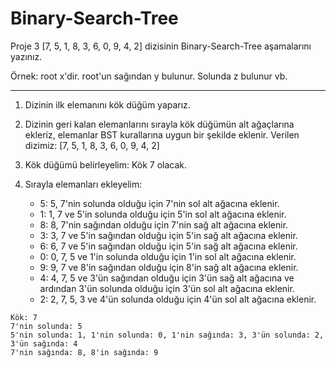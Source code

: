 # Binary-Search-Tree
Proje 3 [7, 5, 1, 8, 3, 6, 0, 9, 4, 2] dizisinin Binary-Search-Tree aşamalarını yazınız.

Örnek: root x'dir. root'un sağından y bulunur. Solunda z bulunur vb.

----------------------------------------------------------------------

1. Dizinin ilk elemanını kök düğüm yaparız.
2. Dizinin geri kalan elemanlarını sırayla kök düğümün alt ağaçlarına ekleriz, elemanlar BST kurallarına uygun bir şekilde eklenir.
Verilen dizimiz: [7, 5, 1, 8, 3, 6, 0, 9, 4, 2]

1. Kök düğümü belirleyelim: Kök 7 olacak.
2. Sırayla elemanları ekleyelim:
   - 5: 5, 7'nin solunda olduğu için 7'nin sol alt ağacına eklenir.
   - 1: 1, 7 ve 5'in solunda olduğu için 5'in sol alt ağacına eklenir.
   - 8: 8, 7'nin sağından olduğu için 7'nin sağ alt ağacına eklenir.
   - 3: 3, 7 ve 5'in sağından olduğu için 5'in sağ alt ağacına eklenir.
   - 6: 6, 7 ve 5'in sağından olduğu için 5'in sağ alt ağacına eklenir.
   - 0: 0, 7, 5 ve 1'in solunda olduğu için 1'in sol alt ağacına eklenir.
   - 9: 9, 7 ve 8'in sağından olduğu için 8'in sağ alt ağacına eklenir.
   - 4: 4, 7, 5 ve 3'ün sağından olduğu için 3'ün sağ alt ağacına ve ardından 3'ün solunda olduğu için 3'ün sol alt ağacına eklenir.
   - 2: 2, 7, 5, 3 ve 4'ün solunda olduğu için 4'ün sol alt ağacına eklenir.

```
Kök: 7
7'nin solunda: 5
5'nin solunda: 1, 1'nin solunda: 0, 1'nin sağında: 3, 3'ün solunda: 2, 3'ün sağında: 4
7'nin sağında: 8, 8'in sağında: 9
```
